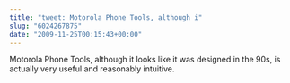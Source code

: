 ```yaml
---
title: "tweet: Motorola Phone Tools, although i"
slug: "6024267875"
date: "2009-11-25T00:15:43+00:00"
---
```

Motorola Phone Tools, although it looks like it was designed in the 90s, is actually very useful and reasonably intuitive.